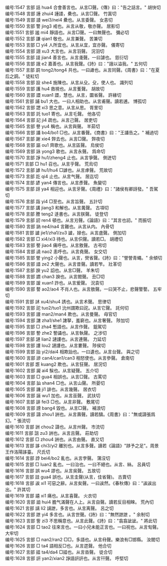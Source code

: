 <!-- { "loadSidebar": true } -->
编号:1547   言部   話   hua4   合會善言也。从言□聲。《傳》曰："告之話言。"   胡快切  
编号:1548   言部   諈   zhui4   諈諉，纍也。从言□聲。   竹寘切  
编号:1549   言部   諉   wei3/nei4   纍也。从言委聲。   女恚切  
编号:1550   言部   警   jing3   戒也。从言从敬，敬亦聲。   居影切  
编号:1551   言部   謐   mi4   靜語也。从言□聲。一曰無聲也。   彌必切  
编号:1552   言部   謙   qian1   敬也。从言兼聲。   苦兼切  
编号:1553   言部   □   yi4   人所宜也。从言从宜，宜亦聲。   儀寄切  
编号:1554   言部   詡   xu3   大言也。从言羽聲。   況羽切  
编号:1555   言部   諓   jian4   善言也。从言戔聲。一曰謔也。   慈衍切  
编号:1556   言部   誐   e2   嘉善也。从言我聲。《詩》曰："誐以溢我。"   五何切  
编号:1557   言部   詷   tong2/tong4   共也。一曰譀也。从言同聲。《周書》曰："在夏后之詷。"   徒紅切  
编号:1558   言部   設   she4   施陳也。从言从殳。殳，使人也。   識列切  
编号:1559   言部   護   hu4   救視也。从言蒦聲。   胡故切  
编号:1560   言部   譞   xuan1   譞，慧也。从言，圜省聲。   許緣切  
编号:1561   言部   誧   bu1   大也。一曰人相助也。从言甫聲。讀若逋。   博孤切  
编号:1562   言部   諰   xi3   思之意。从言从思。   胥里切  
编号:1563   言部   託   tuo1   寄也。从言乇聲。   他各切  
编号:1564   言部   記   ji4   疏也。从言己聲。   居吏切  
编号:1565   言部   譽   yu4   稱也。从言與聲。   羊茹切  
编号:1566   言部   譒   bo4/bo1   □也。从言番聲。《商書》曰："王譒告之。"   補過切  
编号:1567   言部   謝   xie4   辤去也。从言□聲。   辤夜切  
编号:1568   言部   謳   ou1   齊歌也。从言區聲。   烏侯切  
编号:1569   言部   詠   yong3   歌也。从言永聲。   爲命切  
编号:1570   言部   諍   hu1/zheng4   止也。从言爭聲。   側迸切  
编号:1571   言部   □   hu1   召也。从言乎聲。   荒烏切  
编号:1572   言部   謼   hu1/hu4   □謼也。从言虖聲。   荒故切  
编号:1573   言部   訖   qi4   止也。从言气聲。   居迄切  
编号:1574   言部   諺   yan4   傳言也。从言彥聲。   魚變切  
编号:1575   言部   訝   ya4   相迎也。从言牙聲。《周禮》曰："諸侯有卿訝發。"   吾駕切  
编号:1576   言部   詣   yi4   □至也。从言旨聲。   五計切  
编号:1577   言部   講   jiang3   和解也。从言冓聲。   古項切  
编号:1578   言部   謄   teng2   迻書也。从言朕聲。   徒登切  
编号:1579   言部   訒   ren4   頓也。从言刃聲。《論語》曰："其言也訒。"   而振切  
编号:1580   言部   訥   ne4/na4   言難也。从言从内。   內骨切  
编号:1581   言部   謯   jie1/zha1/zu3   謯，娽也。从言虘聲。   側加切  
编号:1582   言部   □   xi4/xi3   待也。从言伿聲。讀若□。   胡禮切  
编号:1583   言部   譥   jiao4   痛呼也。从言敫聲。   古弔切  
编号:1584   言部   譊   nao2   恚呼也。从言堯聲。   女交切  
编号:1585   言部   謍   ying2   小聲也。从言，熒省聲。《詩》曰："謍謍青蠅。"   余傾切  
编号:1586   言部   諎   ze2   大聲也。从言昔聲。讀若笮。   壯革切  
编号:1587   言部   諛   yu2   諂也。从言□聲。   羊朱切  
编号:1588   言部   讇   chan3   諛也。从言閻聲。   丑□切  
编号:1589   言部   諼   xuan1   詐也。从言爰聲。   況袁切  
编号:1590   言部   謷   ao2/ao4   不肖人也。从言敖聲。一曰哭不止，悲聲謷謷。   五牢切  
编号:1591   言部   訹   xu4/shu4   誘也。从言术聲。   思律切  
编号:1592   言部   詑   tuo2/tuo1   沇州謂欺曰詑。从言它聲。   託何切  
编号:1593   言部   謾   man2/man4   欺也。从言曼聲。   母官切  
编号:1594   言部   譇   zha1/she1   譇拏，羞窮也。从言奢聲。   陟加切  
编号:1595   言部   □   zha4   慙語也。从言作聲。   鉏駕切  
编号:1596   言部   謺   zhe2   謺讘也。从言執聲。   之涉切  
编号:1597   言部   謰   lian2   謰謱也。从言連聲。   力延切  
编号:1598   言部   謱   lou2   謰謱也。从言婁聲。   陟侯切  
编号:1599   言部   詒   yi2/dai4   相欺詒也。一曰遺也。从言台聲。   與之切  
编号:1600   言部   謲   can4/can1/can3   相怒使也。从言參聲。   倉南切  
编号:1601   言部   誑   kuang2   欺也。从言狂聲。   居況切  
编号:1602   言部   譺   ai4   騃也。从言疑聲。   五介切  
编号:1603   言部   □   gua4   相誤也。从言□聲。   古罵切  
编号:1604   言部   訕   shan4   □也。从言山聲。   所晏切  
编号:1605   言部   譏   ji1   誹也。从言幾聲。   居衣切  
编号:1606   言部   誣   wu1   加也。从言巫聲。   武扶切  
编号:1607   言部   誹   fei3   □也。从言非聲。   敷尾切  
编号:1608   言部   謗   bang4   毀也。从言□聲。   補浪切  
编号:1609   言部   譸   zhou1   詶也。从言壽聲。讀若醻。《周書》曰："無或譸張爲幻。"   張流切  
编号:1610   言部   詶   chou2   譸也。从言州聲。   市流切  
编号:1611   言部   詛   zu3   詶也。从言且聲。   莊助切  
编号:1612   言部   □   zhou4   詶也。从言由聲。   直又切  
编号:1613   言部   誃   chi3/yi2   離別也。从言多聲。讀若《論語》"跢予之足"。周景王作洛陽誃臺。   尺氏切  
编号:1614   言部   誖   bei4/bo2   亂也。从言孛聲。   蒲沒切  
编号:1615   言部   □   luan2   亂也。一曰治也。一曰不絕也。从言、絲。   呂員切  
编号:1616   言部   誤   wu4   謬也。从言吳聲。   五故切  
编号:1617   言部   詿   gua4   誤也。从言圭聲(从言，佳省聲)。   古賣切  
编号:1618   言部   誒   xi1   可惡之辭。从言矣聲。一曰誒然。《春秋傳》曰："誒誒出出。"   許其切  
编号:1619   言部   譆   xi1   痛也。从言喜聲。   火衣切  
编号:1620   言部   詯   hui4   膽气滿聲在人上。从言自聲。讀若反目相睞。   荒內切  
编号:1621   言部   謧   li2   謧詍，多言也。从言离聲。   呂之切  
编号:1622   言部   詍   yi4   多言也。从言世聲。《詩》曰："無然詍詍 。"   余制切  
编号:1623   言部   訾   zi3   不思稱意也。从言此聲。《詩》曰："翕翕訿訿。"   將此切  
编号:1624   言部   □   tao2   往來言也。一曰小兒未能正言也。一曰祝也。从言匋聲。   大牢切  
编号:1625   言部   □   nan2/ran2   □□，多語也。从言冄聲。樂浪有□邯縣。   汝閻切  
编号:1626   言部   □   ta4   語相反□也。从言遝聲。   他合切  
编号:1627   言部   誻   ta4/da4   □誻也。从言沓聲。   徒合切  
编号:1628   言部   詽   yan2/xian2   諍語詽詽也。从言幵聲。   呼堅切  
